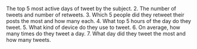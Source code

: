 The top 5 most active days of tweet by the subject.
 2. The number of tweets and number of retweets.
 3. Which 5 people did they retweet their posts the most and how many each.
 4. What top 5 hours of the day do they tweet.
 5. What kind of device do they use to tweet.
 6. On average, how many times do they tweet a day.
 7. What day did they tweet the most and how many tweets.

